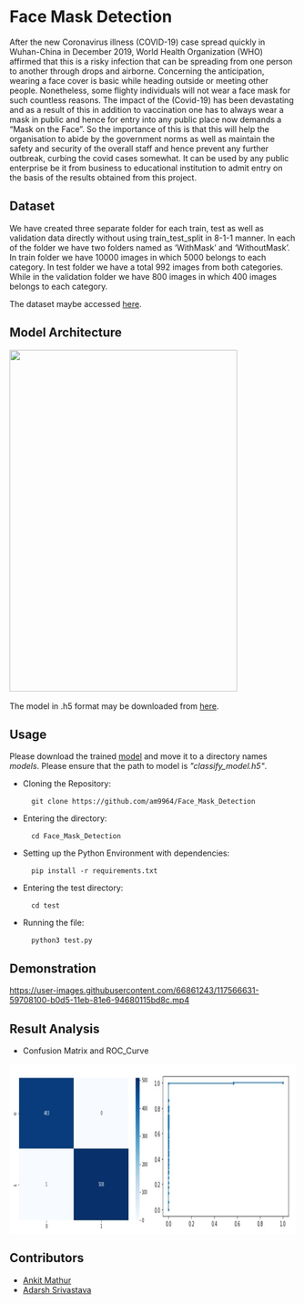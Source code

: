 # Face Mask Detection
After the new Coronavirus illness (COVID-19) case spread quickly in Wuhan-China in December 2019, World Health Organization (WHO) affirmed that this is a risky infection that can be spreading from one person to another through drops and airborne. Concerning the anticipation, wearing a face cover is basic while heading outside or meeting other people. Nonetheless, some flighty individuals will not wear a face mask for such countless reasons. The impact of the (Covid-19) has been devastating and as a result of this in addition to vaccination one has to always wear a mask in public and hence for entry into any public place now demands a “Mask on the Face”.
So the importance of this is that this will help the organisation to abide by the government norms as well as maintain the safety and security of the overall staff and hence prevent any further outbreak, curbing the covid cases somewhat. It can be used by any public enterprise be it from business to educational institution to admit entry on the basis of the results obtained from this project.

## Dataset
We have created three separate folder for each train, test as well as validation data directly without using train_test_split in 8-1-1 manner. In each of the folder we have two folders named as ‘WithMask’ and ‘WithoutMask’. In train folder we have 10000 images in which 5000 belongs to each category. In test folder we have a total 992 images from both categories. While in the validation folder we have 800 images in which 400 images belongs to each category.

The dataset maybe accessed <a href = "https://drive.google.com/drive/folders/1MaU49YgSFBqGbMVImh6k6f__q-_mowck?usp=sharing">here</a>.

## Model Architecture
<img src = "assets/model.png" height = 600px width = 400px>

The model in .h5 format may be downloaded from <a href = "https://drive.google.com/file/d/1qgXJ0eSur-Ezh_tmxxD920LJef-J4icT/view?usp=sharing">here</a>.

## Usage
Please download the trained <a href = "https://drive.google.com/file/d/1qgXJ0eSur-Ezh_tmxxD920LJef-J4icT/view?usp=sharing">model</a> and move it to a directory names *models*. Please ensure that the path to model is *"classify_model.h5"*.

- Cloning the Repository: 

        git clone https://github.com/am9964/Face_Mask_Detection
        
- Entering the directory: 

        cd Face_Mask_Detection
        
- Setting up the Python Environment with dependencies:

        pip install -r requirements.txt
        
- Entering the test directory: 

        cd test

- Running the file:

        python3 test.py
        
## Demonstration

https://user-images.githubusercontent.com/66861243/117566631-59708100-b0d5-11eb-81e6-94680115bd8c.mp4

## Result Analysis

- Confusion Matrix and ROC_Curve
<img src = "assets/Screenshot 2021-11-17 183734.jpg" align="center" height = 300px width = 600px>


## Contributors

- [Ankit Mathur](https://github.com/am9964)
- [Adarsh Srivastava](https://github.com/theAdarshSrivastava)

